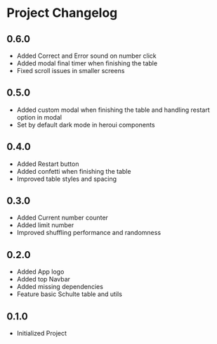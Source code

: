 # Project Changelog

## 0.6.0

- Added Correct and Error sound on number click
- Added modal final timer when finishing the table
- Fixed scroll issues in smaller screens

## 0.5.0

-   Added custom modal when finishing the table and handling restart option in modal
-   Set by default dark mode in heroui components

## 0.4.0

-   Added Restart button
-   Added confetti when finishing the table
-   Improved table styles and spacing

## 0.3.0

-   Added Current number counter
-   Added limit number
-   Improved shuffling performance and randomness

## 0.2.0

-   Added App logo
-   Added top Navbar
-   Added missing dependencies
-   Feature basic Schulte table and utils

## 0.1.0

-   Initialized Project
